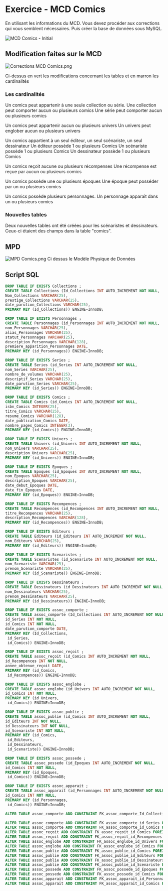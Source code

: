# Exercice - MCD Comics
En utilisant les informations du MCD. Vous devez procéder aux corrections qui vous semblent nécessaires. Puis créer la base de données sous MySQL.

![MCD Comics - Initial](MCD_Comics_-_Initial.png)

## Modification faites sur le MCD
![Corrections MCD Comics.png](Corrections_MCD_Comics.png)

Ci-dessus en vert les modifications concernant les tables et en marron les cardinalités

### Les cardinalités
Un comics peut appartenir à une seule collection ou série.
Une collection peut comporter aucun ou plusieurs comics
Une série peut comporter aucun ou plusieurs comics

Un comics peut appartenir aucun ou plusieurs univers
Un univers peut englober aucun ou plusieurs univers

Un comics appartient à un seul éditeur, un seul scénariste, un seul dessinateur
Un éditeur possède 1 ou plusieurs Comics
Un scénariste possède 1 ou plusieurs Comics
Un dessinateur possède 1 ou plusieurs Comics

Un comics reçoit aucune ou plusieurs récompenses
Une récompense est reçue par aucun ou plusieurs comics

Un comics possède une ou plusieurs époques
Une époque peut posséder par un ou plusieurs comics

Un comics possède plusieurs personnages.
Un personnage apparaît dans un ou plusieurs comics

### Nouvelles tables
Deux nouvelles tables ont été créées pour les scénaristes et dessinateurs. Ceux-ci étaient des champs dans la table "comics".

## MPD
![MPD Comics.png](MPD_Comics.png)
Ci dessus le Modèle Physique de Données 

## Script SQL
``` sql
DROP TABLE IF EXISTS Collections ;
CREATE TABLE Collections (Id_Collections INT AUTO_INCREMENT NOT NULL,
Nom_Collections VARCHAR(25),
prestige_Collections VARCHAR(25),
date_parution_Collections VARCHAR(25),
PRIMARY KEY (Id_Collections)) ENGINE=InnoDB;

DROP TABLE IF EXISTS Personnages ;
CREATE TABLE Personnages (id_Personnages INT AUTO_INCREMENT NOT NULL,
nom_Personnages VARCHAR(25),
alias_Personnages VARCHAR(25),
statut_Personnages VARCHAR(25),
description_Personnages VARCHAR(128),
premiere_apparition_Personnages DATE,
PRIMARY KEY (id_Personnages)) ENGINE=InnoDB;

DROP TABLE IF EXISTS Series ;
CREATE TABLE Series (id_Series INT AUTO_INCREMENT NOT NULL,
nom_Series VARCHAR(25),
nombre_de_volumes VARCHAR(25),
descriptif_Series VARCHAR(25),
date_parution_Series VARCHAR(25),
PRIMARY KEY (id_Series)) ENGINE=InnoDB;

DROP TABLE IF EXISTS Comics ;
CREATE TABLE Comics (id_Comics INT AUTO_INCREMENT NOT NULL,
isbn_Comics INTEGER(25),
titre_Comics VARCHAR(25),
resume_Comics VARCHAR(128),
date_publication_Comics DATE,
nombre_pages_Comics INTEGER(3),
PRIMARY KEY (id_Comics)) ENGINE=InnoDB;

DROP TABLE IF EXISTS Univers ;
CREATE TABLE Univers (id_Univers INT AUTO_INCREMENT NOT NULL,
nom_Univers VARCHAR(25),
description_Univers VARCHAR(25),
PRIMARY KEY (id_Univers)) ENGINE=InnoDB;

DROP TABLE IF EXISTS Epoques ;
CREATE TABLE Epoques (id_Epoques INT AUTO_INCREMENT NOT NULL,
nom_Epoques VARCHAR(25),
description_Epoques VARCHAR(25),
date_debut_Epoques DATE,
date_fin_Epoques DATE,
PRIMARY KEY (id_Epoques)) ENGINE=InnoDB;

DROP TABLE IF EXISTS Recompences ;
CREATE TABLE Recompences (id_Recompences INT AUTO_INCREMENT NOT NULL,
titre_Recompences VARCHAR(25),
description_Recompences VARCHAR(128),
PRIMARY KEY (id_Recompences)) ENGINE=InnoDB;

DROP TABLE IF EXISTS Editeurs ;
CREATE TABLE Editeurs (id_Editeurs INT AUTO_INCREMENT NOT NULL,
nom_Editeurs VARCHAR(25),
PRIMARY KEY (id_Editeurs)) ENGINE=InnoDB;

DROP TABLE IF EXISTS Scenaristes ;
CREATE TABLE Scenaristes (id_Scenariste INT AUTO_INCREMENT NOT NULL,
nom_Scenariste VARCHAR(25),
prenom_Scenariste VARCHAR(25),
PRIMARY KEY (id_Scenariste)) ENGINE=InnoDB;

DROP TABLE IF EXISTS Dessinateurs ;
CREATE TABLE Dessinateurs (id_Dessinateurs INT AUTO_INCREMENT NOT NULL,
nom_Dessinateurs VARCHAR(25),
prenom_Dessinateurs VARCHAR(25),
PRIMARY KEY (id_Dessinateurs)) ENGINE=InnoDB;

DROP TABLE IF EXISTS assoc_comporte ;
CREATE TABLE assoc_comporte (Id_Collections INT AUTO_INCREMENT NOT NULL,
id_Series INT NOT NULL,
id_Comics INT NOT NULL,
date_parution_comporte DATE,
PRIMARY KEY (Id_Collections,
 id_Series,
 id_Comics)) ENGINE=InnoDB;

DROP TABLE IF EXISTS assoc_reçoit ;
CREATE TABLE assoc_reçoit (id_Comics INT AUTO_INCREMENT NOT NULL,
id_Recompences INT NOT NULL,
annee_obtenue_reçoit DATE,
PRIMARY KEY (id_Comics,
 id_Recompences)) ENGINE=InnoDB;

DROP TABLE IF EXISTS assoc_englobe ;
CREATE TABLE assoc_englobe (id_Univers INT AUTO_INCREMENT NOT NULL,
id_Comics INT NOT NULL,
PRIMARY KEY (id_Univers,
 id_Comics)) ENGINE=InnoDB;

DROP TABLE IF EXISTS assoc_publie ;
CREATE TABLE assoc_publie (id_Comics INT AUTO_INCREMENT NOT NULL,
id_Editeurs INT NOT NULL,
id_Dessinateurs INT NOT NULL,
id_Scenariste INT NOT NULL,
PRIMARY KEY (id_Comics,
 id_Editeurs,
 id_Dessinateurs,
 id_Scenariste)) ENGINE=InnoDB;

DROP TABLE IF EXISTS assoc_possede ;
CREATE TABLE assoc_possede (id_Epoques INT AUTO_INCREMENT NOT NULL,
id_Comics INT NOT NULL,
PRIMARY KEY (id_Epoques,
 id_Comics)) ENGINE=InnoDB;

DROP TABLE IF EXISTS assoc_apparait ;
CREATE TABLE assoc_apparait (id_Personnages INT AUTO_INCREMENT NOT NULL,
id_Comics INT NOT NULL,
PRIMARY KEY (id_Personnages,
 id_Comics)) ENGINE=InnoDB;

ALTER TABLE assoc_comporte ADD CONSTRAINT FK_assoc_comporte_Id_Collections FOREIGN KEY (Id_Collections) REFERENCES Collections (Id_Collections);

ALTER TABLE assoc_comporte ADD CONSTRAINT FK_assoc_comporte_id_Series FOREIGN KEY (id_Series) REFERENCES Series (id_Series);
ALTER TABLE assoc_comporte ADD CONSTRAINT FK_assoc_comporte_id_Comics FOREIGN KEY (id_Comics) REFERENCES Comics (id_Comics);
ALTER TABLE assoc_reçoit ADD CONSTRAINT FK_assoc_reçoit_id_Comics FOREIGN KEY (id_Comics) REFERENCES Comics (id_Comics);
ALTER TABLE assoc_reçoit ADD CONSTRAINT FK_assoc_reçoit_id_Recompences FOREIGN KEY (id_Recompences) REFERENCES Recompences (id_Recompences);
ALTER TABLE assoc_englobe ADD CONSTRAINT FK_assoc_englobe_id_Univers FOREIGN KEY (id_Univers) REFERENCES Univers (id_Univers);
ALTER TABLE assoc_englobe ADD CONSTRAINT FK_assoc_englobe_id_Comics FOREIGN KEY (id_Comics) REFERENCES Comics (id_Comics);
ALTER TABLE assoc_publie ADD CONSTRAINT FK_assoc_publie_id_Comics FOREIGN KEY (id_Comics) REFERENCES Comics (id_Comics);
ALTER TABLE assoc_publie ADD CONSTRAINT FK_assoc_publie_id_Editeurs FOREIGN KEY (id_Editeurs) REFERENCES Editeurs (id_Editeurs);
ALTER TABLE assoc_publie ADD CONSTRAINT FK_assoc_publie_id_Dessinateurs FOREIGN KEY (id_Dessinateurs) REFERENCES Dessinateurs (id_Dessinateurs);
ALTER TABLE assoc_publie ADD CONSTRAINT FK_assoc_publie_id_Scenariste FOREIGN KEY (id_Scenariste) REFERENCES Scenaristes (id_Scenariste);
ALTER TABLE assoc_possede ADD CONSTRAINT FK_assoc_possede_id_Epoques FOREIGN KEY (id_Epoques) REFERENCES Epoques (id_Epoques);
ALTER TABLE assoc_possede ADD CONSTRAINT FK_assoc_possede_id_Comics FOREIGN KEY (id_Comics) REFERENCES Comics (id_Comics);
ALTER TABLE assoc_apparait ADD CONSTRAINT FK_assoc_apparait_id_Personnages FOREIGN KEY (id_Personnages) REFERENCES Personnages (id_Personnages);
ALTER TABLE assoc_apparait ADD CONSTRAINT FK_assoc_apparait_id_Comics FOREIGN KEY (id_Comics) REFERENCES Comics (id_Comics);

```
